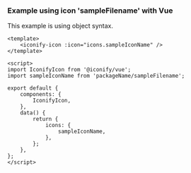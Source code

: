 ### Example using icon 'sampleFilename' with Vue

This example is using object syntax.

```vue
<template>
	<iconify-icon :icon="icons.sampleIconName" />
</template>

<script>
import IconifyIcon from '@iconify/vue';
import sampleIconName from 'packageName/sampleFilename';

export default {
	components: {
		IconifyIcon,
	},
	data() {
		return {
			icons: {
				sampleIconName,
			},
		};
	},
};
</script>
```
